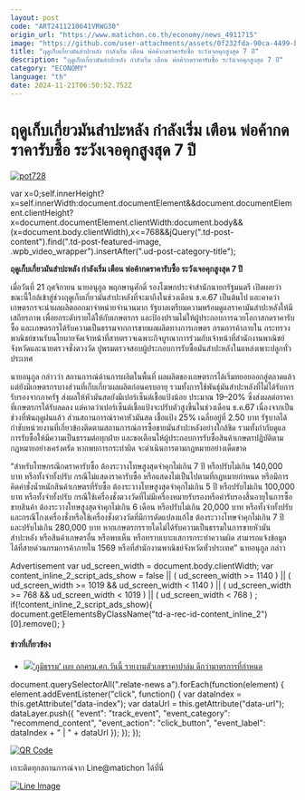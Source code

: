 ```yaml
---
layout: post
code: "ART2411210641VRWG30"
origin_url: "https://www.matichon.co.th/economy/news_4911715"
image: "https://github.com/user-attachments/assets/0f232fda-90ca-4499-b320-496a31c9d923"
title: "ฤดูเก็บเกี่ยวมันสำปะหลัง กำลังเริ่ม เตือน พ่อค้ากดราคารับซื้อ ระวังเจอคุกสูงสุด 7 ปี"
description: "ฤดูเก็บเกี่ยวมันสำปะหลัง กำลังเริ่ม เตือน พ่อค้ากดราคารับซื้อ ระวังเจอคุกสูงสุด 7 ปี"
category: "ECONOMY"
language: "th"
date: 2024-11-21T06:50:52.752Z
---
```


# ฤดูเก็บเกี่ยวมันสำปะหลัง กำลังเริ่ม เตือน พ่อค้ากดราคารับซื้อ ระวังเจอคุกสูงสุด 7 ปี

[![](https://www.matichon.co.th/wp-content/uploads/2024/11/pot728.jpg "pot728")](https://www.matichon.co.th/wp-content/uploads/2024/11/pot728.jpg)

var x=0;self.innerHeight?x=self.innerWidth:document.documentElement&&document.documentElement.clientHeight?x=document.documentElement.clientWidth:document.body&&(x=document.body.clientWidth),x<=768&&jQuery(".td-post-content").find(".td-post-featured-image, .wpb\_video\_wrapper").insertAfter(".ud-post-category-title");

**ฤดูเก็บเกี่ยวมันสำปะหลัง กำลังเริ่ม เตือน พ่อค้ากดราคารับซื้อ ระวังเจอคุกสูงสุด 7 ปี**

เมื่อวันที่ 21 ฤศจิกายน นายอนุกูล พฤกษานุศักดิ์ รองโฆษกประจำสำนักนายกรัฐมนตรี เปิดเผยว่า ขณะนี้ใกล้เข้าสู่ช่วงฤดูเก็บเกี่ยวมันสำปะหลังที่จะมาถึงในช่วงเดือน ธ.ค.67 เป็นต้นไป และคาดว่าเกษตรกรจะนำผลผลิตออกมาจำหน่ายจำนวนมาก รัฐบาลเตรียมความพร้อมดูแลราคามันสำปะหลังให้มีเสถียรภาพ เพื่อยกระดับรายได้ให้กับเกษตรกร และป้องปรามไม่ให้ผู้ประกอบการฉวยโอกาสกดราคารับซื้อ และเกษตรกรได้รับความเป็นธรรมจากการขายผลผลิตทางการเกษตร กรมการค้าภายใน กระทรวงพาณิชย์ขานรับนโยบายจัดเจ้าหน้าที่สายตรวจเฉพาะกิจบูรณาการร่วมกับเจ้าหน้าที่สำนักงานพาณิชย์จังหวัดและนายตรวจชั่งตวงวัด ปูพรมตรวจสอบผู้ประกอบการรับซื้อมันสำปะหลังในแหล่งเพาะปลูกทั่วประเทศ

นายอนุกูล กล่าวว่า สถานการณ์ด้านการผลิตในพื้นที่ ผลผลิตของเกษตรกรได้เริ่มทยอยออกสู่ตลาดแล้ว แต่ยังมีเกษตรกรบางส่วนที่เก็บเกี่ยวผลผลิตก่อนครบอายุ รวมทั้งการใช้พันธุ์มันสำปะหลังที่ไม่ได้รับการรับรองจากภาครัฐ ส่งผลให้หัวมันสดยังมีเปอร์เซ็นต์เชื้อแป้งน้อย ประมาณ 19–20% ซึ่งส่งผลต่อราคาที่เกษตรกรได้รับลดลง แต่คาดว่าเปอร์เซ็นต์เชื้อแป้งจะปรับตัวสูงขึ้นในช่วงเดือน ธ.ค.67 เนื่องจากเป็นช่วงที่พ้นฤดูฝนแล้ว ส่วนสถานการณ์ราคาหัวมันสด เชื้อแป้ง 25% เฉลี่ยอยู่ที่ 2.50 บาท รัฐบาลได้กำชับหน่วยงานที่เกี่ยวข้องติดตามสถานการณ์การซื้อขายมันสำปะหลังอย่างใกล้ชิด รวมทั้งกำกับดูแลการรับซื้อให้มีความเป็นธรรมต่อทุกฝ่าย และขอเตือนให้ผู้ประกอบการรับซื้อสินค้าเกษตรปฏิบัติตามกฎหมายอย่างเคร่งครัด หากพบการกระทำผิด จะดำเนินการตามกฎหมายอย่างเด็ดขาด

“สำหรับโทษกรณีกดราคารับซื้อ ต้องระวางโทษสูงสุดจำคุกไม่เกิน 7 ปี หรือปรับไม่เกิน 140,000 บาท หรือทั้งจำทั้งปรับ กรณีไม่แสดงราคารับซื้อ หรือแสดงไม่เป็นไปตามที่กฎหมายกำหนด หรือมีการคิดค่าชั่งน้ำหนักสินค้าเกษตรที่รับซื้อ ต้องระวางโทษสูงสุดจำคุกไม่เกิน 5 ปี หรือปรับไม่เกิน 100,000 บาท หรือทั้งจำทั้งปรับ กรณีใช้เครื่องชั่งตวงวัดที่ไม่มีเครื่องหมายรับรองหรือคำรับรองสิ้นอายุในการซื้อขายสินค้า ต้องระวางโทษสูงสุดจำคุกไม่เกิน 6 เดือน หรือปรับไม่เกิน 20,000 บาท หรือทั้งจำทั้งปรับ และกรณีโกงเครื่องชั่งหรือใช้เครื่องชั่งตวงวัดที่มีการดัดแปลงแก้ไข ต้องระวางโทษจำคุกไม่เกิน 7 ปี และปรับไม่เกิน 280,000 บาท หากเกษตรกรรายใดไม่ได้รับความเป็นธรรมในการขายหัวมันสำปะหลัง หรือสินค้าเกษตรอื่น หรือพบเห็น หรือทราบเบาะแสการกระทำความผิด สามารถแจ้งข้อมูลได้ที่สายด่วนกรมการค้าภายใน 1569 หรือที่สำนักงานพาณิชย์จังหวัดทั่วประเทศ” นายอนุกูล กล่าว

Advertisement var ud\_screen\_width = document.body.clientWidth; var content\_inline\_2\_script\_ads\_show = false || ( ud\_screen\_width >= 1140 ) || ( ud\_screen\_width >= 1019 && ud\_screen\_width < 1140 ) || ( ud\_screen\_width >= 768 && ud\_screen\_width < 1019 ) || ( ud\_screen\_width < 768 ) ; if(!content\_inline\_2\_script\_ads\_show){ document.getElementsByClassName("td-a-rec-id-content\_inline\_2")\[0\].remove(); }

#### ข่าวที่เกี่ยวข้อง

*   [![](https://www.matichon.co.th/wp-content/uploads/2024/06/pl728-1.jpg)‘ภูมิธรรม’ เผย ถกครม.ศก.วันนี้ รายงานตัวเลขราคาปาล์ม ดีกว่ามาตรการที่กำหนด](https://www.matichon.co.th/politics/news_4619513)

document.querySelectorAll(".relate-news a").forEach(function(element) { element.addEventListener("click", function() { var dataIndex = this.getAttribute("data-index"); var dataUrl = this.getAttribute("data-url"); dataLayer.push({ "event": "track\_event", "event\_category": "recommend\_content", "event\_action": "click\_button", "event\_label": dataIndex + " | " + dataUrl }); }); });

[![QR Code](https://www.matichon.co.th/wp-content/uploads/2023/07/wob1371z.jpg)](https://lin.ee/ht0nDxX)

เกาะติดทุกสถานการณ์จาก Line@matichon ได้ที่นี่

[![Line Image](https://www.matichon.co.th/wp-content/uploads/2023/07/th.png)](https://lin.ee/ht0nDxX)